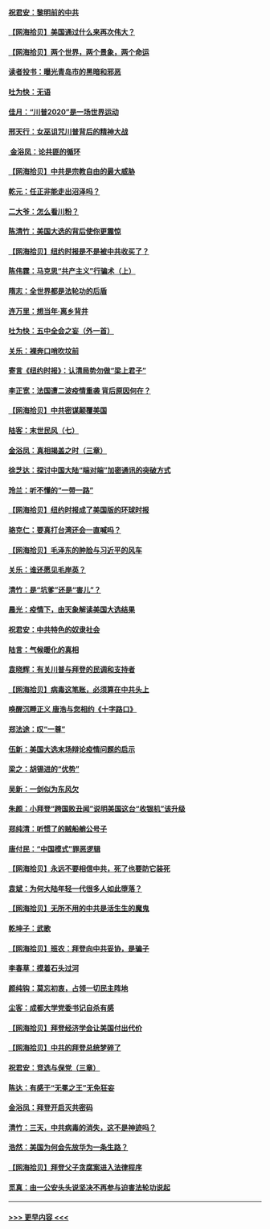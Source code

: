 #### [祝君安：黎明前的中共](../pages/nsc993/n12524071.md?t=11050902) 
#### [【网海拾贝】美国通过什么来再次伟大？](../pages/nsc993/n12523844.md?t=11050902) 
#### [【网海拾贝】两个世界，两个景象，两个命运](../pages/nsc993/n12521419.md?t=11050902) 
#### [读者投书：曝光青岛市的黑暗和邪恶](../pages/nsc993/n12520988.md?t=11050902) 
#### [吐为快：无语](../pages/nsc993/n12518588.md?t=11050902) 
#### [佳月：“川普2020”是一场世界运动](../pages/nsc993/n12518581.md?t=11050902) 
#### [邢天行：女巫诅咒川普背后的精神大战](../pages/nsc993/n12517257.md?t=11050902) 
#### [ 金浴凤：论共匪的循环](../pages/nsc993/n12517133.md?t=11050902) 
#### [【网海拾贝】中共是宗教自由的最大威胁](../pages/nsc993/n12516879.md?t=11050902) 
#### [乾元：任正非能走出沼泽吗？](../pages/nsc993/n12515831.md?t=11050902) 
#### [二大爷：怎么看川粉？](../pages/nsc993/n12515820.md?t=11050902) 
#### [陈清竹：美国大选的背后使你更震惊](../pages/nsc993/n12515589.md?t=11050902) 
#### [【网海拾贝】纽约时报是不是被中共收买了？](../pages/nsc993/n12515122.md?t=11050902) 
#### [陈伟霆：马克思“共产主义”行骗术（上）](../pages/nsc993/n12510217.md?t=11050902) 
#### [隋志：全世界都是法轮功的后盾](../pages/nsc993/n12510636.md?t=11050902) 
#### [连万里：想当年‧离乡背井](../pages/nsc993/n12510623.md?t=11050902) 
#### [吐为快：五中全会之妄（外一首）](../pages/nsc993/n12510470.md?t=11050902) 
#### [关乐：裸奔口哨吹坟前](../pages/nsc993/n12510403.md?t=11050902) 
#### [寄言《纽约时报》：认清局势勿做“梁上君子”](../pages/nsc993/n12510042.md?t=11050902) 
#### [李正宽：法国遭二波疫情重袭 背后原因何在？](../pages/nsc993/n12509971.md?t=11050902) 
#### [【网海拾贝】中共密谋颠覆美国](../pages/nsc993/n12509816.md?t=11050902) 
#### [陆客：末世民风（七）](../pages/nsc993/n12507822.md?t=11050902) 
#### [金浴凤：真相揭盖之时（三章）](../pages/nsc993/n12507804.md?t=11050902) 
#### [徐芝达：探讨中国大陆“端对端”加密通讯的突破方式](../pages/nsc993/n12507682.md?t=11050902) 
#### [玲兰：听不懂的“一带一路”](../pages/nsc993/n12507669.md?t=11050902) 
#### [【网海拾贝】纽约时报成了美国版的环球时报](../pages/nsc993/n12507053.md?t=11050902) 
#### [骆克仁：要真打台湾还会一直喊吗？](../pages/nsc993/n12506843.md?t=11050902) 
#### [【网海拾贝】毛泽东的肿脸与习近平的风车](../pages/nsc993/n12504537.md?t=11050902) 
#### [关乐：谁还愿见毛岸英？](../pages/nsc993/n12503866.md?t=11050902) 
#### [清竹：是“坑爹”还是“害儿”？](../pages/nsc993/n12503034.md?t=11050902) 
#### [晨光：疫情下，由天象解读美国大选结果](../pages/nsc993/n12502536.md?t=11050902) 
#### [祝君安：中共特色的奴隶社会](../pages/nsc993/n12501529.md?t=11050902) 
#### [陆言：气候暖化的真相](../pages/nsc993/n12501183.md?t=11050902) 
#### [袁晓辉：有关川普与拜登的民调和支持者](../pages/nsc993/n12500433.md?t=11050902) 
#### [【网海拾贝】病毒这笔账，必须算在中共头上](../pages/nsc993/n12500320.md?t=11050902) 
#### [唤醒沉睡正义 唐浩与您相约《十字路口》](../pages/nsc993/n12497980.md?t=11050902) 
#### [郑法途：叹“一尊”](../pages/nsc993/n12498837.md?t=11050902) 
#### [伍新：美国大选末场辩论疫情问题的启示](../pages/nsc993/n12498829.md?t=11050902) 
#### [梁之：胡锡进的“优势”](../pages/nsc993/n12498780.md?t=11050902) 
#### [吴新：一剑似为东风欠](../pages/nsc993/n12498772.md?t=11050902) 
#### [朱颜：小拜登“跨国败丑闻”说明美国这台“收银机”该升级](../pages/nsc993/n12498731.md?t=11050902) 
#### [郑纯清：听惯了的贼船艄公号子](../pages/nsc993/n12498721.md?t=11050902) 
#### [唐付民：“中国模式”罪恶逻辑](../pages/nsc993/n12498310.md?t=11050902) 
#### [【网海拾贝】永远不要相信中共，死了也要防它装死](../pages/nsc993/n12498162.md?t=11050902) 
#### [袁斌：为何大陆年轻一代很多人如此堕落？](../pages/nsc993/n12495696.md?t=11050902) 
#### [【网海拾贝】无所不用的中共是活生生的魔鬼](../pages/nsc993/n12495621.md?t=11050902) 
#### [乾坤子：武歌](../pages/nsc993/n12493391.md?t=11050902) 
#### [【网海拾贝】班农：拜登向中共妥协，是骗子](../pages/nsc993/n12492877.md?t=11050902) 
#### [李春草：摸着石头过河](../pages/nsc993/n12491121.md?t=11050902) 
#### [颜纯钩：莫忘初衷，占领一切民主阵地](../pages/nsc993/n12490965.md?t=11050902) 
#### [尘客：成都大学党委书记自杀有感](../pages/nsc993/n12490950.md?t=11050902) 
#### [【网海拾贝】拜登经济学会让美国付出代价](../pages/nsc993/n12489662.md?t=11050902) 
#### [【网海拾贝】中共的拜登总统梦碎了](../pages/nsc993/n12487896.md?t=11050902) 
#### [祝君安：竞选与保党（三章）](../pages/nsc993/n12487258.md?t=11050902) 
#### [陈达：有感于“无冕之王”无免狂妄](../pages/nsc993/n12485133.md?t=11050902) 
#### [金浴凤：拜登开启灭共密码](../pages/nsc993/n12485125.md?t=11050902) 
#### [清竹：三天，中共病毒的消失，这不是神迹吗？](../pages/nsc993/n12485027.md?t=11050902) 
#### [浩然：美国为何会先放华为一条生路？](../pages/nsc993/n12484997.md?t=11050902) 
#### [【网海拾贝】拜登父子贪腐案进入法律程序](../pages/nsc993/n12484957.md?t=11050902) 
#### [觅真：由一公安头头说坚决不再参与迫害法轮功说起](../pages/nsc993/n12484212.md?t=11050902) 

----
#### [ >>> 更早内容 <<< ](../indexes/nsc993-earlier.md)
